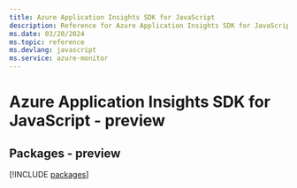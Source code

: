 ```yaml
---
title: Azure Application Insights SDK for JavaScript
description: Reference for Azure Application Insights SDK for JavaScript
ms.date: 03/20/2024
ms.topic: reference
ms.devlang: javascript
ms.service: azure-monitor
---
```

# Azure Application Insights SDK for JavaScript - preview
## Packages - preview
[!INCLUDE [packages](application-insights-index.md)]